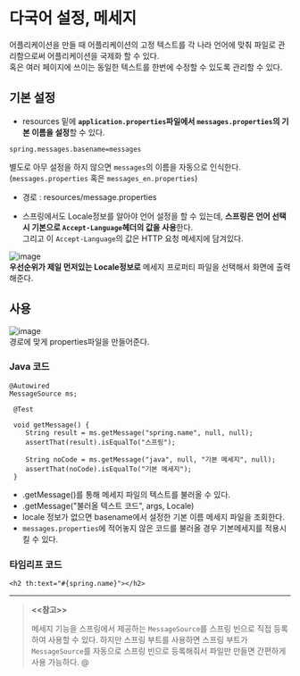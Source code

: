 
# 다국어 설정, 메세지

어플리케이션을 만들 때 어플리케이션의 고정 텍스트를 각 나라 언어에 맞춰 파일로 관리함으로써 어플리케이션을 국제화 할 수 있다.   
혹은 여러 페이지에 쓰이는 동일한 텍스트를 한번에 수정할 수 있도록 관리할 수 있다.   


## 기본 설정 ##

* resources 밑에 **`application.properties`파일에서 `messages.properties`의 기본 이름을 설정**할 수 있다.   
```
spring.messages.basename=messages

```
별도로 아무 설정을 하지 않으면 `messages`의 이름을 자동으로 인식한다.   
(`messages.properties` 혹은 `messages_en.properties`)         
* 경로 : resources/message.properties   
      
      
* 스프링에서도 Locale정보를 알아야 언어 설정을 할 수 있는데, **스프링은 언어 선택시 기본으로 `Accept-Language`헤더의 값을 사용**한다.   
그리고 이 `Accept-Language`의 값은 HTTP 요청 메세지에 담겨있다.   

![image](https://user-images.githubusercontent.com/38120584/222152746-4c97c0a3-6f39-41c6-bbeb-353e60907e2a.png)   
**우선순위가 제일 먼저있는 Locale정보로** 메세지 프로퍼티 파일을 선택해서 화면에 출력해준다.   

   
      
## 사용 ##
![image](https://user-images.githubusercontent.com/38120584/222158910-96577b9a-9570-47f3-bb56-bc5f0b9ab426.png)   
경로에 맞게 properties파일을 만들어준다.


### Java 코드 ###
```
@Autowired
MessageSource ms;
 
 @Test

 void getMessage() {
    String result = ms.getMessage("spring.name", null, null);
    assertThat(result).isEqualTo("스프링");

    String noCode = ms.getMessage("java", null, "기본 메세지", null);
    assertThat(noCode).isEqualTo("기본 메세지");
 }
```
* .getMessage()를 통해 메세지 파일의 텍스트를 불러올 수 있다.
* .getMessage("불러올 텍스트 코드", args, Locale)    
* locale 정보가 없으면 basename에서 설정한 기본 이름 메세지 파일을 조회한다.
*  `messages.properties`에 적어놓지 않은 코드를 불러올 경우 기본메세지를 적용시킬 수 있다.

### 타임리프 코드 ###
```
<h2 th:text="#{spring.name}"></h2>
```
-------------------------------------
> **<<참고>>**   
>
> 메세지 기능을 스프링에서 제공하는 `MessageSource`를 스프링 빈으로 직접 등록하여 사용할 수 있다.
> 하지만 스프링 부트를 사용하면 스프링 부트가 `MessageSource`를 자동으로 스프링 빈으로 등록해줘서 파일만 만들면 간편하게 사용 가능하다.
@
